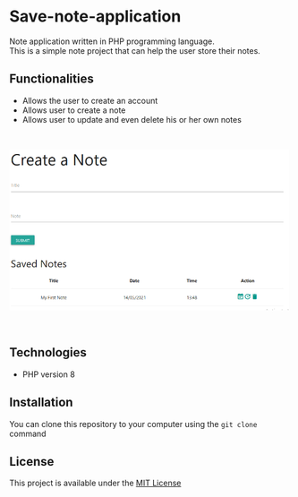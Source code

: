 # Save-note-application
Note application written in PHP programming language.      
This is a simple note project that can help the user store their notes.

## Functionalities
* Allows the user to create an account
* Allows user to create a note
* Allows user to update and even delete his or her own notes    

&nbsp;  

<img src="img/notepage.png" alt="notepage" width = "500px">

&nbsp;  

## Technologies
* PHP version 8

## Installation
You can clone this repository to your computer using the `git clone` command  



## License
This project is available under the [MIT License](LICENSE)
